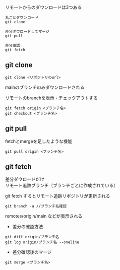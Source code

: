 リモートからのダウンロードは3つある

```
丸ごとダウンロード
git clone

差分ダウロードしてマージ
git pull

差分確認
git fetch
```

## git clone
```
git clone <リポジトリのurl>
```

mainのブランチのみダウンロードされる  

リモートのbranchを表示・チェックアウトする
```
git fetch origin <ブランチ名>
git checkout <ブランチ名>
```

## git pull
fetchとmergeを足したような機能

```
git pull origin <ブランチ名>
```

## git fetch
差分ダウロードだけ  
リモート追跡ブランチ（ブランチごとに作成されている）  

git fetch するとリモート追跡リポジトリが更新される  

```
git branch -a //ブランチ名確認
```

remotes/origin/main などが表示される

- 差分の確認方法

```
git diff origin/ブランチ名
git log origin/ブランチ名 --oneline
```
- 差分確認後のマージ
``` 
git merge <ブランチ名>
```